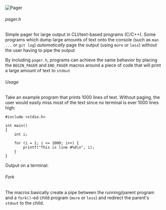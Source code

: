 ![Pager](http://forhadahmed.net/github/pager.png)

###### pager.h

Simple pager for large output in CLI/text-based programs (C/C++).  Some programs which dump large amounts of text onto the console (such as `man ...` or `git log`) *automatically* page the output (using `more` or `less`) without the user having to pipe the output

By including `pager.h`, programs can achieve the same behavior by placing the `BEGIN_PAGER` and `END_PAGER` macros around a piece of code that will print a large amount of text to `stdout`


###### Usage

Take an example program that prints 1000 lines of text.  Without paging, the user would easily miss most of the text since no terminal is ever 1000 lines high:

```
#include <stdio.h>

int main() 
{
    int i;
    
    for (i = 1; i <= 1000; i++) {
        printf("This is line #%d\n", i);
    }
}
```

Output on a terminal:




###### Fork

The macros basically create a pipe between the running/parent program and a `fork()`-ed child program (`more` or `less`) and redirect the parent's `stdout` to the child.  

